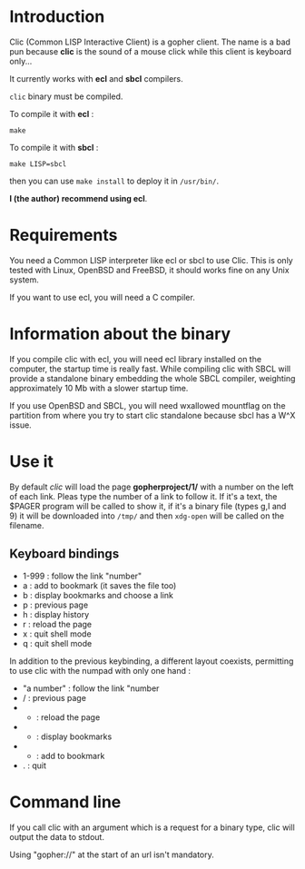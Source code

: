 # Introduction

Clic (Common LISP Interactive Client) is a gopher client. The name is
a bad pun because **clic** is the sound of a mouse click while this
client is keyboard only...

It currently works with **ecl** and **sbcl** compilers. 

`clic` binary must be compiled.

To compile it with **ecl** :

    make

To compile it with **sbcl** :

    make LISP=sbcl

then you can use `make install` to deploy it in `/usr/bin/`.

**I (the author) recommend using ecl**.

# Requirements

You need a Common LISP interpreter like ecl or sbcl to use Clic. This
is only tested with Linux, OpenBSD and FreeBSD, it should works fine
on any Unix system.

If you want to use ecl, you will need a C compiler.

# Information about the binary

If you compile clic with ecl, you will need ecl library installed on
the computer, the startup time is really fast. While compiling clic
with SBCL will provide a standalone binary embedding the whole SBCL
compiler, weighting approximately 10 Mb with a slower startup time.

If you use OpenBSD and SBCL, you will need wxallowed mountflag on the
partition from where you try to start clic standalone because sbcl has
a W^X issue.

# Use it

By default *clic* will load the page **gopherproject/1/** with a
number on the left of each link. Pleas type the number of a link to
follow it. If it's a text, the $PAGER program will be called to show
it, if it's a binary file (types g,I and 9) it will be downloaded into
`/tmp/` and then `xdg-open` will be called on the filename.

## Keyboard bindings

- 1-999 : follow the link "number"
- a : add to bookmark (it saves the file too)
- b : display bookmarks and choose a link
- p : previous page
- h : display history
- r : reload the page
- x : quit shell mode
- q : quit shell mode

In addition to the previous keybinding, a different layout coexists,
permitting to use clic with the numpad with only one hand :

- "a number" : follow the link "number
- / : previous page
- * : reload the page
- - : display bookmarks
- + : add to bookmark
- . : quit

# Command line

If you call clic with an argument which is a request for a binary
type, clic will output the data to stdout.

Using "gopher://" at the start of an url isn't mandatory.


